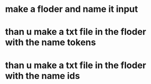 # make a floder and name it input
# than u make a txt file in the floder with the name tokens
# than u make a txt file in the floder with the name ids
